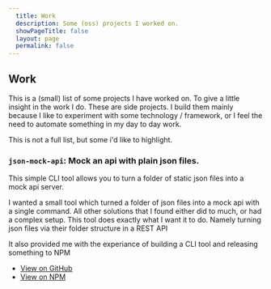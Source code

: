 ```yaml
---
  title: Work
  description: Some (oss) projects I worked on.
  showPageTitle: false
  layout: page
  permalink: false
---
```


## Work

This is a (small) list of some projects I have worked on. To give a little 
insight in the work I do. These are side projects. I build them mainly because
I like to experiment with some technology / framework, or I feel the need to 
automate something in my day to day work.

This is not a full list, but some i'd like to highlight.

### `json-mock-api`: Mock an api with plain json files.
This simple CLI tool allows you to turn a folder of static json files into a
mock api server.

I wanted a small tool which turned a folder of json files into a mock api
with a single command. All other solutions that I found either did to much, or
had a complex setup. This tool does exactly what I want it to do. Namely turning
json files via their folder structure in a REST API

It also provided me with the experiance of building a CLI tool and releasing 
something to NPM

- [View on GitHub](https://github.com/petergoes/json-mock-api)
- [View on NPM](https://www.npmjs.com/package/json-mock-api)

<!-- ### `link-dump`: My personal start page -->
<!-- Some info about link-dump -->

<!-- ### `petergoes.nl` -->
<!-- Some info about petergoes.nl -->

